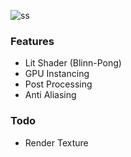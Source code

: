 ![ss](ss.gif)

### Features

- Lit Shader (Blinn-Pong)
- GPU Instancing
- Post Processing
- Anti Aliasing

### Todo

- Render Texture